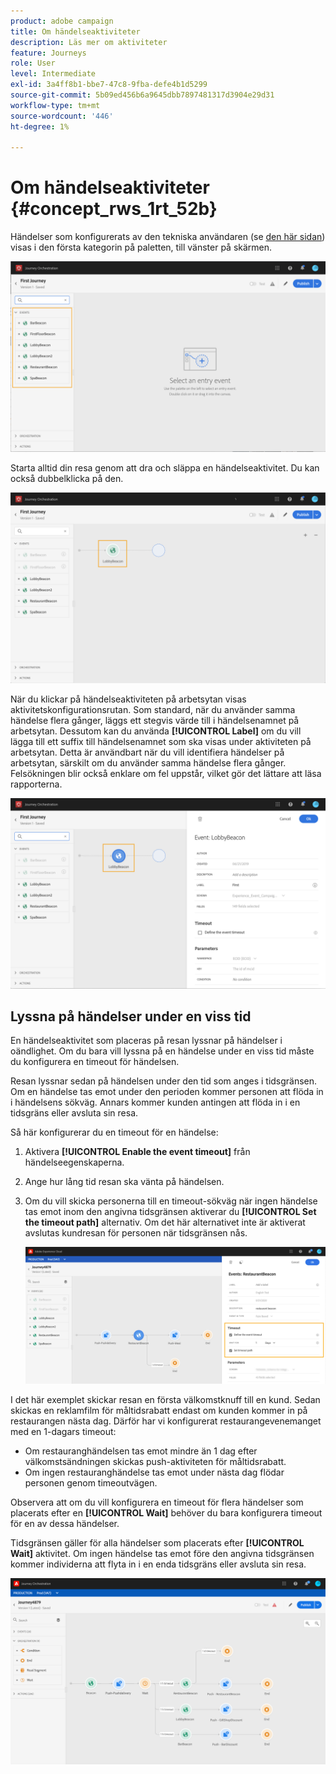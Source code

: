 ```yaml
---
product: adobe campaign
title: Om händelseaktiviteter
description: Läs mer om aktiviteter
feature: Journeys
role: User
level: Intermediate
exl-id: 3a4ff8b1-bbe7-47c8-9fba-defe4b1d5299
source-git-commit: 5b09ed456b6a9645dbb7897481317d3904e29d31
workflow-type: tm+mt
source-wordcount: '446'
ht-degree: 1%

---
```


# Om händelseaktiviteter {#concept_rws_1rt_52b}

Händelser som konfigurerats av den tekniska användaren (se [den här sidan](../event/about-events.md)) visas i den första kategorin på paletten, till vänster på skärmen.

![](../assets/journey43.png)

Starta alltid din resa genom att dra och släppa en händelseaktivitet. Du kan också dubbelklicka på den.

![](../assets/journey44.png)

När du klickar på händelseaktiviteten på arbetsytan visas aktivitetskonfigurationsrutan. Som standard, när du använder samma händelse flera gånger, läggs ett stegvis värde till i händelsenamnet på arbetsytan. Dessutom kan du använda **[!UICONTROL Label]** om du vill lägga till ett suffix till händelsenamnet som ska visas under aktiviteten på arbetsytan. Detta är användbart när du vill identifiera händelser på arbetsytan, särskilt om du använder samma händelse flera gånger. Felsökningen blir också enklare om fel uppstår, vilket gör det lättare att läsa rapporterna.

![](../assets/journey33.png)

## Lyssna på händelser under en viss tid

En händelseaktivitet som placeras på resan lyssnar på händelser i oändlighet. Om du bara vill lyssna på en händelse under en viss tid måste du konfigurera en timeout för händelsen.

Resan lyssnar sedan på händelsen under den tid som anges i tidsgränsen. Om en händelse tas emot under den perioden kommer personen att flöda in i händelsens sökväg. Annars kommer kunden antingen att flöda in i en tidsgräns eller avsluta sin resa.

Så här konfigurerar du en timeout för en händelse:

1. Aktivera **[!UICONTROL Enable the event timeout]** från händelseegenskaperna.

1. Ange hur lång tid resan ska vänta på händelsen.

1. Om du vill skicka personerna till en timeout-sökväg när ingen händelse tas emot inom den angivna tidsgränsen aktiverar du **[!UICONTROL Set the timeout path]** alternativ. Om det här alternativet inte är aktiverat avslutas kundresan för personen när tidsgränsen nås.

   ![](../assets/event-timeout.png)

I det här exemplet skickar resan en första välkomstknuff till en kund. Sedan skickas en reklamfilm för måltidsrabatt endast om kunden kommer in på restaurangen nästa dag. Därför har vi konfigurerat restaurangevenemanget med en 1-dagars timeout:

* Om restauranghändelsen tas emot mindre än 1 dag efter välkomstsändningen skickas push-aktiviteten för måltidsrabatt.
* Om ingen restauranghändelse tas emot under nästa dag flödar personen genom timeoutvägen.

Observera att om du vill konfigurera en timeout för flera händelser som placerats efter en **[!UICONTROL Wait]** behöver du bara konfigurera timeout för en av dessa händelser.

Tidsgränsen gäller för alla händelser som placerats efter **[!UICONTROL Wait]** aktivitet. Om ingen händelse tas emot före den angivna tidsgränsen kommer individerna att flyta in i en enda tidsgräns eller avsluta sin resa.

![](../assets/event-timeout-group.png)
